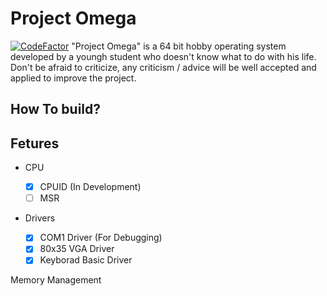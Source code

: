 # Project Omega
[![CodeFactor](https://www.codefactor.io/repository/github/squirlyfoxy/project_omega/badge/master?s=90de48178d3300c5523d37fc6a04a96a0c986420)](https://www.codefactor.io/repository/github/squirlyfoxy/project_omega/overview/master)
"Project Omega" is a 64 bit hobby operating system developed by a youngh student who doesn't know what to do with his life. Don't be afraid to criticize, any criticism / advice will be well accepted and applied to improve the project.

## How To build?

## Fetures

* CPU

   * [x] CPUID (In Development)
   * [ ] MSR

* Drivers

   * [x] COM1 Driver (For Debugging)
   * [x] 80x35 VGA Driver
   * [x] Keyborad Basic Driver

Memory Management
